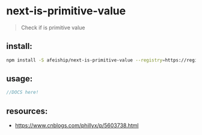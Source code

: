 # next-is-primitive-value
> Check if is primitive value

## install:
```bash
npm install -S afeiship/next-is-primitive-value --registry=https://registry.npm.taobao.org
```

## usage:
```js
//DOCS here!
```

## resources:
- https://www.cnblogs.com/phillyx/p/5603738.html
